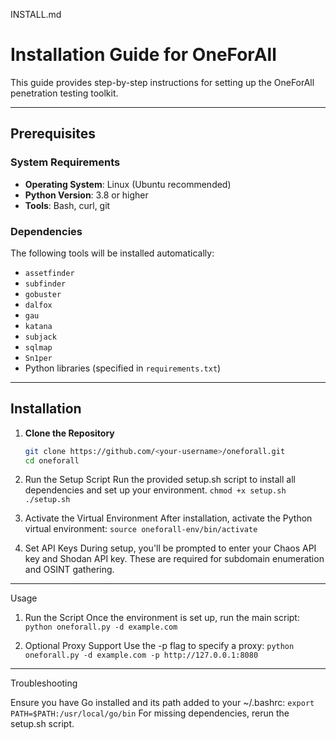 INSTALL.md

# Installation Guide for OneForAll

This guide provides step-by-step instructions for setting up the OneForAll penetration testing toolkit.

---

## Prerequisites

### System Requirements
- **Operating System**: Linux (Ubuntu recommended)
- **Python Version**: 3.8 or higher
- **Tools**: Bash, curl, git

### Dependencies
The following tools will be installed automatically:
- `assetfinder`
- `subfinder`
- `gobuster`
- `dalfox`
- `gau`
- `katana`
- `subjack`
- `sqlmap`
- `Sn1per`
- Python libraries (specified in `requirements.txt`)

---

## Installation

1. **Clone the Repository**
   ```bash
   git clone https://github.com/<your-username>/oneforall.git
   cd oneforall

2. Run the Setup Script Run the provided setup.sh script to install all dependencies and set up your environment.
`
chmod +x setup.sh
./setup.sh
`

3. Activate the Virtual Environment After installation, activate the Python virtual environment:
`
source oneforall-env/bin/activate
`

4. Set API Keys During setup, you'll be prompted to enter your Chaos API key and Shodan API key. These are required for subdomain enumeration and OSINT gathering.




---

Usage

1. Run the Script Once the environment is set up, run the main script:
`
python oneforall.py -d example.com
`

2. Optional Proxy Support Use the -p flag to specify a proxy:
`
python oneforall.py -d example.com -p http://127.0.0.1:8080
`



---

Troubleshooting

Ensure you have Go installed and its path added to your ~/.bashrc:
`
export PATH=$PATH:/usr/local/go/bin
`
For missing dependencies, rerun the setup.sh script.
